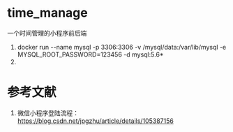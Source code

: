 # time_manage
一个时间管理的小程序前后端



1. docker run --name mysql -p 3306:3306 -v /mysql/data:/var/lib/mysql -e MYSQL_ROOT_PASSWORD=123456 -d mysql:5.6*
2. 


# 参考文献
1. 微信小程序登陆流程：https://blog.csdn.net/jpgzhu/article/details/105387156

